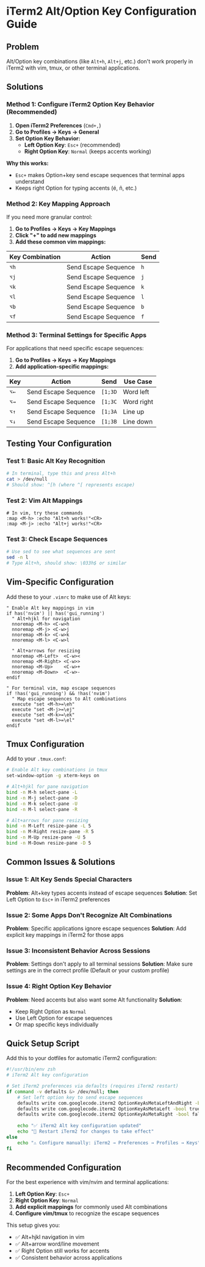 # iTerm2 Alt/Option Key Configuration Guide

## Problem
Alt/Option key combinations (like `Alt+h`, `Alt+j`, etc.) don't work properly in iTerm2 with vim, tmux, or other terminal applications.

## Solutions

### Method 1: Configure iTerm2 Option Key Behavior (Recommended)

1. **Open iTerm2 Preferences** (`Cmd+,`)
2. **Go to Profiles → Keys → General**
3. **Set Option Key Behavior:**
   - **Left Option Key**: `Esc+` (recommended)
   - **Right Option Key**: `Normal` (keeps accents working)

**Why this works:**
- `Esc+` makes Option+key send escape sequences that terminal apps understand
- Keeps right Option for typing accents (é, ñ, etc.)

### Method 2: Key Mapping Approach

If you need more granular control:

1. **Go to Profiles → Keys → Key Mappings**
2. **Click "+" to add new mappings**
3. **Add these common vim mappings:**

| Key Combination | Action | Send |
|----------------|--------|------|
| `⌥h` | Send Escape Sequence | `h` |
| `⌥j` | Send Escape Sequence | `j` |
| `⌥k` | Send Escape Sequence | `k` |
| `⌥l` | Send Escape Sequence | `l` |
| `⌥b` | Send Escape Sequence | `b` |
| `⌥f` | Send Escape Sequence | `f` |

### Method 3: Terminal Settings for Specific Apps

For applications that need specific escape sequences:

1. **Go to Profiles → Keys → Key Mappings**
2. **Add application-specific mappings:**

| Key | Action | Send | Use Case |
|-----|--------|------|----------|
| `⌥←` | Send Escape Sequence | `[1;3D` | Word left |
| `⌥→` | Send Escape Sequence | `[1;3C` | Word right |
| `⌥↑` | Send Escape Sequence | `[1;3A` | Line up |
| `⌥↓` | Send Escape Sequence | `[1;3B` | Line down |

## Testing Your Configuration

### Test 1: Basic Alt Key Recognition
```bash
# In terminal, type this and press Alt+h
cat > /dev/null
# Should show: ^[h (where ^[ represents escape)
```

### Test 2: Vim Alt Mappings
```vim
# In vim, try these commands
:map <M-h> :echo "Alt+h works!"<CR>
:map <M-j> :echo "Alt+j works!"<CR>
```

### Test 3: Check Escape Sequences
```bash
# Use sed to see what sequences are sent
sed -n l
# Type Alt+h, should show: \033h$ or similar
```

## Vim-Specific Configuration

Add these to your `.vimrc` to make use of Alt keys:

```vim
" Enable Alt key mappings in vim
if has('nvim') || has('gui_running')
  " Alt+hjkl for navigation
  nnoremap <M-h> <C-w>h
  nnoremap <M-j> <C-w>j
  nnoremap <M-k> <C-w>k
  nnoremap <M-l> <C-w>l
  
  " Alt+arrows for resizing
  nnoremap <M-Left>  <C-w><
  nnoremap <M-Right> <C-w>>
  nnoremap <M-Up>    <C-w>+
  nnoremap <M-Down>  <C-w>-
endif

" For terminal vim, map escape sequences
if !has('gui_running') && !has('nvim')
  " Map escape sequences to Alt combinations
  execute "set <M-h>=\eh"
  execute "set <M-j>=\ej"
  execute "set <M-k>=\ek"
  execute "set <M-l>=\el"
endif
```

## Tmux Configuration

Add to your `.tmux.conf`:

```bash
# Enable Alt key combinations in tmux
set-window-option -g xterm-keys on

# Alt+hjkl for pane navigation
bind -n M-h select-pane -L
bind -n M-j select-pane -D
bind -n M-k select-pane -U
bind -n M-l select-pane -R

# Alt+arrows for pane resizing
bind -n M-Left resize-pane -L 5
bind -n M-Right resize-pane -R 5
bind -n M-Up resize-pane -U 5
bind -n M-Down resize-pane -D 5
```

## Common Issues & Solutions

### Issue 1: Alt Key Sends Special Characters
**Problem**: Alt+key types accents instead of escape sequences
**Solution**: Set Left Option to `Esc+` in iTerm2 preferences

### Issue 2: Some Apps Don't Recognize Alt Combinations
**Problem**: Specific applications ignore escape sequences
**Solution**: Add explicit key mappings in iTerm2 for those apps

### Issue 3: Inconsistent Behavior Across Sessions
**Problem**: Settings don't apply to all terminal sessions
**Solution**: Make sure settings are in the correct profile (Default or your custom profile)

### Issue 4: Right Option Key Behavior
**Problem**: Need accents but also want some Alt functionality
**Solution**: 
- Keep Right Option as `Normal`
- Use Left Option for escape sequences
- Or map specific keys individually

## Quick Setup Script

Add this to your dotfiles for automatic iTerm2 configuration:

```bash
#!/usr/bin/env zsh
# iTerm2 Alt key configuration

# Set iTerm2 preferences via defaults (requires iTerm2 restart)
if command -v defaults &> /dev/null; then
    # Set left option key to send escape sequences
    defaults write com.googlecode.iterm2 OptionKeyAsMetaLeftAndRight -bool false
    defaults write com.googlecode.iterm2 OptionKeyAsMetaLeft -bool true
    defaults write com.googlecode.iterm2 OptionKeyAsMetaRight -bool false
    
    echo "✅ iTerm2 Alt key configuration updated"
    echo "🔄 Restart iTerm2 for changes to take effect"
else
    echo "⚠️ Configure manually: iTerm2 → Preferences → Profiles → Keys"
fi
```

## Recommended Configuration

For the best experience with vim/nvim and terminal applications:

1. **Left Option Key**: `Esc+`
2. **Right Option Key**: `Normal`
3. **Add explicit mappings** for commonly used Alt combinations
4. **Configure vim/tmux** to recognize the escape sequences

This setup gives you:
- ✅ Alt+hjkl navigation in vim
- ✅ Alt+arrow word/line movement
- ✅ Right Option still works for accents
- ✅ Consistent behavior across applications 